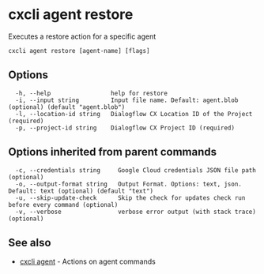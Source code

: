 # cxcli agent restore

Executes a restore action for a specific agent

```
cxcli agent restore [agent-name] [flags]
```

## Options

```
  -h, --help                 help for restore
  -i, --input string         Input file name. Default: agent.blob (optional) (default "agent.blob")
  -l, --location-id string   Dialogflow CX Location ID of the Project (required)
  -p, --project-id string    Dialogflow CX Project ID (required)
```

## Options inherited from parent commands

```
  -c, --credentials string     Google Cloud credentials JSON file path (optional)
  -o, --output-format string   Output Format. Options: text, json. Default: text (optional) (default "text")
  -u, --skip-update-check      Skip the check for updates check run before every command (optional)
  -v, --verbose                verbose error output (with stack trace) (optional)
```

## See also

* [cxcli agent](/cmd/cxcli_agent/)	 - Actions on agent commands

